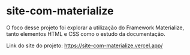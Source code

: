# site-com-materialize
<p> O foco desse projeto foi explorar a utilização do Framework Materialize, tanto elementos HTML e CSS como o estudo da documentação.</p>
<p>Link do site do projeto: <a href="https://site-com-materialize.vercel.app/">https://site-com-materialize.vercel.app/</a></p>
